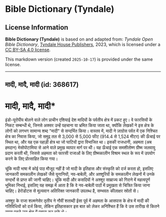 # Bible Dictionary (Tyndale)

## License Information

**Bible Dictionary (Tyndale)** is based on and adapted from: _Tyndale Open Bible Dictionary_, [Tyndale House Publishers](https://tyndaleopenresources.com/), 2023, which is licensed under a [CC BY-SA 4.0 license](https://creativecommons.org/licenses/by-sa/4.0/legalcode.en).

This markdown version (created `2025-10-17`) is provided under the same license.



--------------------------------

## मादी, मादै, मादी (id: 368617)

मादी, मादै, मादी\*
==================

इंडो\-यूरोपीय बोलने वाले लोग प्राचीन एशियाई देश मादियों के पर्वतीय क्षेत्र में प्रकट हुए। वे फारसियों के निकट सम्बन्धी थे, जिनसे अक्सर उन्हें पहचाना या भ्रमित किया जाता था, क्योंकि लेखकों ने इस क्षेत्र के लोगों को लगभग सामान्य शब्द "मादी" से सन्दर्भित किया। वास्तव में, मादी ने ज़ाग्रोस पर्वत में एक निश्चित क्षेत्र का निवास किया, जो समुद्र तल से 3,000 से 5,000 फीट (914\.4 से 1,524 मीटर) की ऊँचाई पर स्थित था, और यह एक पहाड़ी क्षेत्र था जो घाटियों द्वारा विभाजित था। इसकी राजधानी, अहमता (अब हमदान) मेसोपोटामिया से आने वाले प्रमुख व्यापार मार्ग पर थी। यह ऊँचाई एक समशीतोष्ण ग्रीष्म जलवायु प्रदान करती थी, जिससे अहमता को फारसी राजाओं के लिए ग्रीष्मकालीन विश्राम स्थल के रूप में उपयोग करने के लिए प्रोत्साहित किया गया।

चूंकि मादी भाषा में कोई पाठ मौजूद नहीं है जो मादी के इतिहास और संस्कृति को दर्ज करता हो, इसलिए जानकारी समकालीन लेखकों जैसे यूनानियों, नव\-बाबेली, और अश्शूरियों के समकालीन लेखनों में उनके सन्दर्भो से प्राप्त की जानी चाहिए। चूंकि मादी और कसदियों ने अश्शूर साम्राज्य को गिराने में महत्वपूर्ण भूमिका निभाई, इसलिए यह समझ में आता है कि वे नव\-बाबेली पाठों में प्रमुखता से चित्रित किया जाना चाहिए। हेरोडोटस से मूल्यवान अतिरिक्त जानकारी उपलब्ध है, सम्भवतः कीलाक्षर स्रोतों से।

अश्शूर के राजा शल्मनेसेर तृतीय ने नौवीं शताब्दी ईसा पूर्व में अहमता के आसपास के क्षेत्र में मादी की गतिविधियों को दर्ज किया, लेकिन इतिहासकार इस बात को लेकर अनिश्चित हैं कि वे उस तारीख से कितने समय पहले उस क्षेत्र में प्रवास कर चुके थे।

शल्मनेसेर ने सावधानी से पाले गए घोड़ों के झुण्ड को चुराने के लिए मादियों द्वारा नियंत्रित मैदानों पर एक छापेमारी का आयोजन किया, जिनकी उत्कृष्टता के लिए प्रतिष्ठा पहले से ही उचित रूप से उच्च थी। पीढ़ियों से, अश्शूर राजाओं ने इस प्रकार की छापेमारी जारी रखी, न केवल घोड़ों की ताजा आपूर्ति प्राप्त करने के उद्देश्य से, बल्कि इस प्रमुख मार्ग पर व्यापारियों के मुक्त मार्ग को सुनिश्चित करने के लिए भी। आठवीं शताब्दी ईसा पूर्व के दौरान, अश्शूर राजा जैसे अदद\-निरारी (810–781 ईसा पूर्व), तिग्लत्पिलेसेर III (743 ईसा पूर्व), और सर्गोन द्वितीय (716 ईसा पूर्व) ने सभी ने साधन को जीतने का दावा किया। पुराने नियम में दर्ज है कि इस्राएलियों को सर्गोन के आक्रमणों के समय वहाँ ले जाया गया था ([2 रा 17:6](https://ref.ly/2Kgs17:6); [18:11](https://ref.ly/2Kgs18:11))।

जब एसर्हद्दोन अश्शूर का राजा थे (681–669 ईसा पूर्व), उन्होंने उम्मीद की थी कि मादी उनके अधिपत्य को स्वीकार करेंगे और उनकी संधि के अनुसार भेंट देंगे, लेकिन अश्शूर की घटती शक्ति का लाभ उठाते हुए, मादियों ने 631 ईसा पूर्व में स्कूतीनों और किमेरीयों के साथ मिलकर दलों का गठन किया। अश्शूरियों की घटती शक्ति को फ्राओर्टेस के अगुआई में किए गए हमलों की एक श्रृंखला ने और भी कमजोर कर दिया, जिसका परिणाम 612 ईसा पूर्व में नीनवे के पतन और 610 ईसा पूर्व में हारान के पतन के रूप में हुआ। मादियों के सायएक्सारेस के अगुआई में, जिन्होंने एक मजबूत, अनुशासित सेना का आयोजन किया, मादी दलों और उनके सहयोगियों ने प्रमुख शहरों पर नियंत्रण प्राप्त कर लिया और 585 ईसा पूर्व में लुदिया के साथ शान्ति वार्ता करते हुए अपने प्रभाव क्षेत्र को अश्शूर के उत्तरी भाग तक विस्तारित किया।

एलामियों, जो सदियों से इस क्षेत्र में सत्ता संघर्ष के उतार\-चढ़ाव में शामिल रहे हैं, 550 ईसा पूर्व में तब प्रमुखता में आए जब अनशान के कुस्रू ने अस्तियागेस को हराया। कुस्रू आधे फारसी और आधे मादै वंश के थे। मादियों की राजधानी अहमता पर कब्जा कर लिया गया, और पूरे क्षेत्र को एलाम द्वारा नियंत्रित किया गया। कुस्रू ने "मादियों का राजा" का अतिरिक्त शीर्षक धारण किया। मादियों के रीतियाँ और विरासत को फारसियों के साथ मिलाया गया ([दानि 6:8, 15](https://ref.ly/Dan6:8,Dan6:15))। मादियों को उच्च पद सौंपा गया। मादियों और फारसियों को लगभग समानार्थी शब्दों में सन्दर्भित किया गया ([एस्त 1:19](https://ref.ly/Esth1:19); [दानि 8:20](https://ref.ly/Dan8:20))। वे बाबेल पर कब्जा करने में भी शामिल थे ([यशा 13:17](https://ref.ly/Isa13:17); [यिर्म 51:11, 28](https://ref.ly/Jer51:11,Jer51:28); [दानि 5:28](https://ref.ly/Dan5:28))। मादी विरासत के होने के कारण ([दानि 9:1](https://ref.ly/Dan9:1)), क्षयर्ष के पुत्र दारा को "मादी" कहा गया ([दानि 11:1](https://ref.ly/Dan11:1)) जब उन्होंने बाबेल के शासक के रूप में पदभार सम्भाला। हालांकि, उनका प्रशासन पूरी तरह से शान्तिपूर्ण नहीं था, और बेचैनी के कारण उनके शासनकाल और दारा द्वितीय (409 ईसा पूर्व) के दौरान दोनों में ही विद्रोह हुआ।

एस्तेर की पुस्तक में भव्य दावत और दरबार के राजभवन की शानदार नियुक्तियों का वर्णन किया गया है ([एस्त 1:3–7](https://ref.ly/Esth1:3-Esth1:7))। बाद में मादी लोग अश्शूर (सेल्यूसिड्स) और पार्थियन के नियंत्रण में आ गए। नए नियम में पारथी, मादी, और एलामियों का एक संयुक्त सन्दर्भ है ([प्रेरि 2:9](https://ref.ly/Acts2:9)), लेकिन उसके बाद ऐसा प्रतीत होता है कि मादियों केवल एक भौगोलिक शब्द बन गया है, ये लोग अब इतिहास में अपने आप में एक समूह के रूप में दिखाई नहीं देते हैं।

* **Associated Passages:** 2KI 17:6; 2KI 18:11; EST 1:19; ISA 13:17; JER 51:11; JER 51:28; DAN 5:28; DAN 6:8; DAN 6:15; DAN 8:20; DAN 9:1; DAN 11:1; ACT 2:9; EST 1:3–EST 1:7

